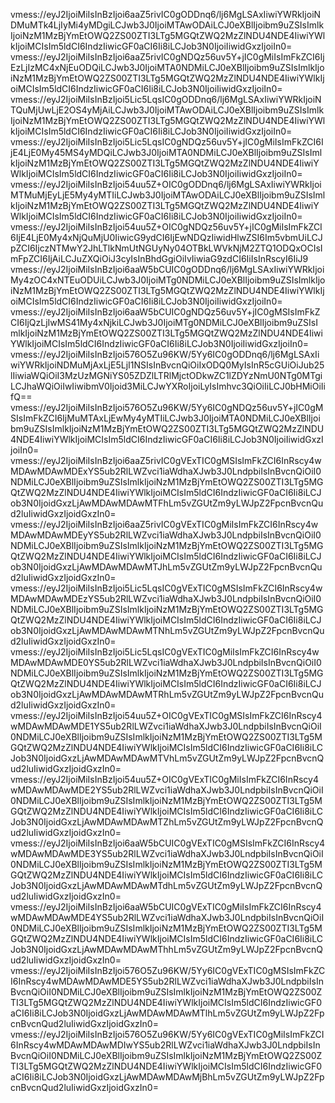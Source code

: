 vmess://eyJ2IjoiMiIsInBzIjoi6aaZ5rivIC0gODDnq6/lj6MgLSAxIiwiYWRkIjoiNDMuMTk4LjIyMi4yMDgiLCJwb3J0IjoiMTAwODAiLCJ0eXBlIjoibm9uZSIsImlkIjoiNzM1MzBjYmEtOWQ2ZS00ZTI3LTg5MGQtZWQ2MzZlNDU4NDE4IiwiYWlkIjoiMCIsIm5ldCI6IndzIiwicGF0aCI6Ii8iLCJob3N0IjoiIiwidGxzIjoiIn0=
vmess://eyJ2IjoiMiIsInBzIjoi6aaZ5rivIC0gNDQz56uv5Y+jIC0gMiIsImFkZCI6IjEzLjIzMC4xNjEuODQiLCJwb3J0IjoiMTA0NDMiLCJ0eXBlIjoibm9uZSIsImlkIjoiNzM1MzBjYmEtOWQ2ZS00ZTI3LTg5MGQtZWQ2MzZlNDU4NDE4IiwiYWlkIjoiMCIsIm5ldCI6IndzIiwicGF0aCI6Ii8iLCJob3N0IjoiIiwidGxzIjoiIn0=
vmess://eyJ2IjoiMiIsInBzIjoi5Lic5LqsIC0gODDnq6/lj6MgLSAxIiwiYWRkIjoiNTQuMjUwLjE2OS4yMjAiLCJwb3J0IjoiMTAwODAiLCJ0eXBlIjoibm9uZSIsImlkIjoiNzM1MzBjYmEtOWQ2ZS00ZTI3LTg5MGQtZWQ2MzZlNDU4NDE4IiwiYWlkIjoiMCIsIm5ldCI6IndzIiwicGF0aCI6Ii8iLCJob3N0IjoiIiwidGxzIjoiIn0=
vmess://eyJ2IjoiMiIsInBzIjoi5Lic5LqsIC0gNDQz56uv5Y+jIC0gMiIsImFkZCI6IjE4LjE0My45MS4yMDQiLCJwb3J0IjoiMTA0NDMiLCJ0eXBlIjoibm9uZSIsImlkIjoiNzM1MzBjYmEtOWQ2ZS00ZTI3LTg5MGQtZWQ2MzZlNDU4NDE4IiwiYWlkIjoiMCIsIm5ldCI6IndzIiwicGF0aCI6Ii8iLCJob3N0IjoiIiwidGxzIjoiIn0=
vmess://eyJ2IjoiMiIsInBzIjoi54uu5Z+OIC0gODDnq6/lj6MgLSAxIiwiYWRkIjoiMTMuMjEyLjE5My4yMTIiLCJwb3J0IjoiMTAwODAiLCJ0eXBlIjoibm9uZSIsImlkIjoiNzM1MzBjYmEtOWQ2ZS00ZTI3LTg5MGQtZWQ2MzZlNDU4NDE4IiwiYWlkIjoiMCIsIm5ldCI6IndzIiwicGF0aCI6Ii8iLCJob3N0IjoiIiwidGxzIjoiIn0=
vmess://eyJ2IjoiMiIsInBzIjoi54uu5Z+OIC0gNDQz56uv5Y+jIC0gMiIsImFkZCI6IjE4LjE0My4xNjQuMjU0IiwicG9ydCI6IjEwNDQzIiwidHlwZSI6Im5vbmUiLCJpZCI6IjczNTMwY2JhLTlkNmUtNGUyNy04OTBkLWVkNjM2ZTQ1ODQxOCIsImFpZCI6IjAiLCJuZXQiOiJ3cyIsInBhdGgiOiIvIiwiaG9zdCI6IiIsInRscyI6IiJ9
vmess://eyJ2IjoiMiIsInBzIjoi6aaW5bCUIC0gODDnq6/lj6MgLSAxIiwiYWRkIjoiMy4zOC4xNTEuODUiLCJwb3J0IjoiMTg0NDMiLCJ0eXBlIjoibm9uZSIsImlkIjoiNzM1MzBjYmEtOWQ2ZS00ZTI3LTg5MGQtZWQ2MzZlNDU4NDE4IiwiYWlkIjoiMCIsIm5ldCI6IndzIiwicGF0aCI6Ii8iLCJob3N0IjoiIiwidGxzIjoiIn0=
vmess://eyJ2IjoiMiIsInBzIjoi6aaW5bCUIC0gNDQz56uv5Y+jIC0gMSIsImFkZCI6IjQzLjIwMS41My4xNjkiLCJwb3J0IjoiMTg0NDMiLCJ0eXBlIjoibm9uZSIsImlkIjoiNzM1MzBjYmEtOWQ2ZS00ZTI3LTg5MGQtZWQ2MzZlNDU4NDE4IiwiYWlkIjoiMCIsIm5ldCI6IndzIiwicGF0aCI6Ii8iLCJob3N0IjoiIiwidGxzIjoiIn0=
vmess://eyJ2IjoiMiIsInBzIjoi576O5Zu96KW/5Yy6IC0gODDnq6/lj6MgLSAxIiwiYWRkIjoiNDMuMjAxLjE5LjI1NSIsInBvcnQiOiIxODQ0MyIsInR5cGUiOiJub25lIiwiaWQiOiI3MzUzMGNiYS05ZDZlLTRlMjctODkwZC1lZDYzNmU0NTg0MTgiLCJhaWQiOiIwIiwibmV0Ijoid3MiLCJwYXRoIjoiLyIsImhvc3QiOiIiLCJ0bHMiOiIifQ==
vmess://eyJ2IjoiMiIsInBzIjoi576O5Zu96KW/5Yy6IC0gNDQz56uv5Y+jIC0gMSIsImFkZCI6IjMuMTAxLjEwMy4yMTIiLCJwb3J0IjoiMTA0NDMiLCJ0eXBlIjoibm9uZSIsImlkIjoiNzM1MzBjYmEtOWQ2ZS00ZTI3LTg5MGQtZWQ2MzZlNDU4NDE4IiwiYWlkIjoiMCIsIm5ldCI6IndzIiwicGF0aCI6Ii8iLCJob3N0IjoiIiwidGxzIjoiIn0=
vmess://eyJ2IjoiMiIsInBzIjoi6aaZ5rivIC0gVExTIC0gMSIsImFkZCI6InRscy4wMDAwMDAwMDExYS5ub2RlLWZvci1iaWdhaXJwb3J0LndpbiIsInBvcnQiOiI0NDMiLCJ0eXBlIjoibm9uZSIsImlkIjoiNzM1MzBjYmEtOWQ2ZS00ZTI3LTg5MGQtZWQ2MzZlNDU4NDE4IiwiYWlkIjoiMCIsIm5ldCI6IndzIiwicGF0aCI6Ii8iLCJob3N0IjoidGxzLjAwMDAwMDAwMTFhLm5vZGUtZm9yLWJpZ2FpcnBvcnQud2luIiwidGxzIjoidGxzIn0=
vmess://eyJ2IjoiMiIsInBzIjoi6aaZ5rivIC0gVExTIC0gMiIsImFkZCI6InRscy4wMDAwMDAwMDEyYS5ub2RlLWZvci1iaWdhaXJwb3J0LndpbiIsInBvcnQiOiI0NDMiLCJ0eXBlIjoibm9uZSIsImlkIjoiNzM1MzBjYmEtOWQ2ZS00ZTI3LTg5MGQtZWQ2MzZlNDU4NDE4IiwiYWlkIjoiMCIsIm5ldCI6IndzIiwicGF0aCI6Ii8iLCJob3N0IjoidGxzLjAwMDAwMDAwMTJhLm5vZGUtZm9yLWJpZ2FpcnBvcnQud2luIiwidGxzIjoidGxzIn0=
vmess://eyJ2IjoiMiIsInBzIjoi5Lic5LqsIC0gVExTIC0gMSIsImFkZCI6InRscy4wMDAwMDAwMDEzYS5ub2RlLWZvci1iaWdhaXJwb3J0LndpbiIsInBvcnQiOiI0NDMiLCJ0eXBlIjoibm9uZSIsImlkIjoiNzM1MzBjYmEtOWQ2ZS00ZTI3LTg5MGQtZWQ2MzZlNDU4NDE4IiwiYWlkIjoiMCIsIm5ldCI6IndzIiwicGF0aCI6Ii8iLCJob3N0IjoidGxzLjAwMDAwMDAwMTNhLm5vZGUtZm9yLWJpZ2FpcnBvcnQud2luIiwidGxzIjoidGxzIn0=
vmess://eyJ2IjoiMiIsInBzIjoi5Lic5LqsIC0gVExTIC0gMiIsImFkZCI6InRscy4wMDAwMDAwMDE0YS5ub2RlLWZvci1iaWdhaXJwb3J0LndpbiIsInBvcnQiOiI0NDMiLCJ0eXBlIjoibm9uZSIsImlkIjoiNzM1MzBjYmEtOWQ2ZS00ZTI3LTg5MGQtZWQ2MzZlNDU4NDE4IiwiYWlkIjoiMCIsIm5ldCI6IndzIiwicGF0aCI6Ii8iLCJob3N0IjoidGxzLjAwMDAwMDAwMTRhLm5vZGUtZm9yLWJpZ2FpcnBvcnQud2luIiwidGxzIjoidGxzIn0=
vmess://eyJ2IjoiMiIsInBzIjoi54uu5Z+OIC0gVExTIC0gMSIsImFkZCI6InRscy4wMDAwMDAwMDE1YS5ub2RlLWZvci1iaWdhaXJwb3J0LndpbiIsInBvcnQiOiI0NDMiLCJ0eXBlIjoibm9uZSIsImlkIjoiNzM1MzBjYmEtOWQ2ZS00ZTI3LTg5MGQtZWQ2MzZlNDU4NDE4IiwiYWlkIjoiMCIsIm5ldCI6IndzIiwicGF0aCI6Ii8iLCJob3N0IjoidGxzLjAwMDAwMDAwMTVhLm5vZGUtZm9yLWJpZ2FpcnBvcnQud2luIiwidGxzIjoidGxzIn0=
vmess://eyJ2IjoiMiIsInBzIjoi54uu5Z+OIC0gVExTIC0gMiIsImFkZCI6InRscy4wMDAwMDAwMDE2YS5ub2RlLWZvci1iaWdhaXJwb3J0LndpbiIsInBvcnQiOiI0NDMiLCJ0eXBlIjoibm9uZSIsImlkIjoiNzM1MzBjYmEtOWQ2ZS00ZTI3LTg5MGQtZWQ2MzZlNDU4NDE4IiwiYWlkIjoiMCIsIm5ldCI6IndzIiwicGF0aCI6Ii8iLCJob3N0IjoidGxzLjAwMDAwMDAwMTZhLm5vZGUtZm9yLWJpZ2FpcnBvcnQud2luIiwidGxzIjoidGxzIn0=
vmess://eyJ2IjoiMiIsInBzIjoi6aaW5bCUIC0gVExTIC0gMSIsImFkZCI6InRscy4wMDAwMDAwMDE3YS5ub2RlLWZvci1iaWdhaXJwb3J0LndpbiIsInBvcnQiOiI0NDMiLCJ0eXBlIjoibm9uZSIsImlkIjoiNzM1MzBjYmEtOWQ2ZS00ZTI3LTg5MGQtZWQ2MzZlNDU4NDE4IiwiYWlkIjoiMCIsIm5ldCI6IndzIiwicGF0aCI6Ii8iLCJob3N0IjoidGxzLjAwMDAwMDAwMTdhLm5vZGUtZm9yLWJpZ2FpcnBvcnQud2luIiwidGxzIjoidGxzIn0=
vmess://eyJ2IjoiMiIsInBzIjoi6aaW5bCUIC0gVExTIC0gMiIsImFkZCI6InRscy4wMDAwMDAwMDE4YS5ub2RlLWZvci1iaWdhaXJwb3J0LndpbiIsInBvcnQiOiI0NDMiLCJ0eXBlIjoibm9uZSIsImlkIjoiNzM1MzBjYmEtOWQ2ZS00ZTI3LTg5MGQtZWQ2MzZlNDU4NDE4IiwiYWlkIjoiMCIsIm5ldCI6IndzIiwicGF0aCI6Ii8iLCJob3N0IjoidGxzLjAwMDAwMDAwMThhLm5vZGUtZm9yLWJpZ2FpcnBvcnQud2luIiwidGxzIjoidGxzIn0=
vmess://eyJ2IjoiMiIsInBzIjoi576O5Zu96KW/5Yy6IC0gVExTIC0gMSIsImFkZCI6InRscy4wMDAwMDAwMDE5YS5ub2RlLWZvci1iaWdhaXJwb3J0LndpbiIsInBvcnQiOiI0NDMiLCJ0eXBlIjoibm9uZSIsImlkIjoiNzM1MzBjYmEtOWQ2ZS00ZTI3LTg5MGQtZWQ2MzZlNDU4NDE4IiwiYWlkIjoiMCIsIm5ldCI6IndzIiwicGF0aCI6Ii8iLCJob3N0IjoidGxzLjAwMDAwMDAwMTlhLm5vZGUtZm9yLWJpZ2FpcnBvcnQud2luIiwidGxzIjoidGxzIn0=
vmess://eyJ2IjoiMiIsInBzIjoi576O5Zu96KW/5Yy6IC0gVExTIC0gMiIsImFkZCI6InRscy4wMDAwMDAwMDIwYS5ub2RlLWZvci1iaWdhaXJwb3J0LndpbiIsInBvcnQiOiI0NDMiLCJ0eXBlIjoibm9uZSIsImlkIjoiNzM1MzBjYmEtOWQ2ZS00ZTI3LTg5MGQtZWQ2MzZlNDU4NDE4IiwiYWlkIjoiMCIsIm5ldCI6IndzIiwicGF0aCI6Ii8iLCJob3N0IjoidGxzLjAwMDAwMDAwMjBhLm5vZGUtZm9yLWJpZ2FpcnBvcnQud2luIiwidGxzIjoidGxzIn0=
